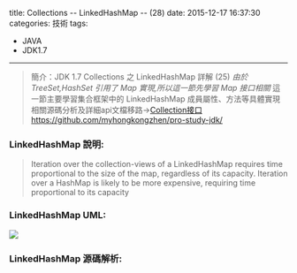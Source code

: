 title:  Collections -- LinkedHashMap -- (28)
date: 2015-12-17 16:37:30
categories: 技術
tags:
- JAVA
- JDK1.7
---
> 簡介：JDK 1.7 Collections 之 LinkedHashMap 詳解 (25)
> _由於 TreeSet,HashSet 引用了 Map 實現,所以這一節先學習 Map 接口相關_
> 這一節主要學習集合框架中的 LinkedHashMap 成員屬性、方法等具體實現
> 相關源碼分析及詳細api文檔移路→[Collection接口https://github.com/myhongkongzhen/pro-study-jdk/](https://github.com/myhongkongzhen/pro-study-jdk/tree/master/src/main/java/z/z/w/jdk/collections)

<!--more-->

### LinkedHashMap 說明:
> Iteration over the collection-views of a LinkedHashMap requires time proportional to the size of the map, regardless of its capacity.
> Iteration over a HashMap is likely to be more expensive, requiring time proportional to its capacity

### LinkedHashMap UML:
<img src="/images/Collections/Collection-LinkedHashMap.png"  />

### LinkedHashMap 源碼解析:
